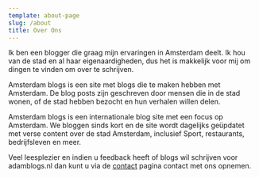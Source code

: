 ```yaml
---
template: about-page
slug: /about
title: Over Ons
---
```

Ik ben een blogger die graag mijn ervaringen in Amsterdam deelt. Ik hou van de stad en al haar eigenaardigheden, dus het is makkelijk voor mij om dingen te vinden om over te schrijven.

Amsterdam blogs is een site met blogs die te maken hebben met Amsterdam. De blog posts zijn geschreven door mensen die in de stad wonen, of de stad hebben bezocht en hun verhalen willen delen.

Amsterdam blogs is een internationale blog site met een focus op Amsterdam. We bloggen sinds kort en de site wordt dagelijks geüpdatet met verse content over de stad Amsterdam, inclusief Sport, restaurants, bedrijfsleven en meer.

Veel leesplezier en indien u feedback heeft of blogs wil schrijven voor adamblogs.nl dan kunt u via de [contact](/contact) pagina contact met ons opnemen.

![]()